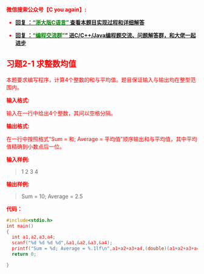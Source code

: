 
<font color='red'> **微信搜索公众号【C you again】:**

- [**回复 ：<font color='green'>“浙大版C语言”</font> 查看本题目实现过程和详细解答** ](  http://gzh.cyouagain.cn/) 
 
- [ **回复 ：<font color='green'>“编程交流群”</font>” 进C/C++/Java编程题交流、问题解答群，和大佬一起进步**  ](  http://cyouagain.cn/    ) 



## 习题2-1 求整数均值

本题要求编写程序，计算4个整数的和与平均值。题目保证输入与输出均在整型范围内。

**输入格式:**

输入在一行中给出4个整数，其间以空格分隔。

**输出格式:**

在一行中按照格式“Sum = 和; Average = 平均值”顺序输出和与平均值，其中平均值精确到小数点后一位。

**输入样例:**

> 1 2 3 4

**输出样例:**

> Sum = 10; Average = 2.5

**代码：**

```c
#include<stdio.h>
int main()
{
  int a1,a2,a3,a4;
  scanf("%d %d %d %d",&a1,&a2,&a3,&a4);
  printf("Sum = %d; Average = %.1lf\n",a1+a2+a3+a4,(double)(a1+a2+a3+a4)/4.0);
  return 0;

}
```

